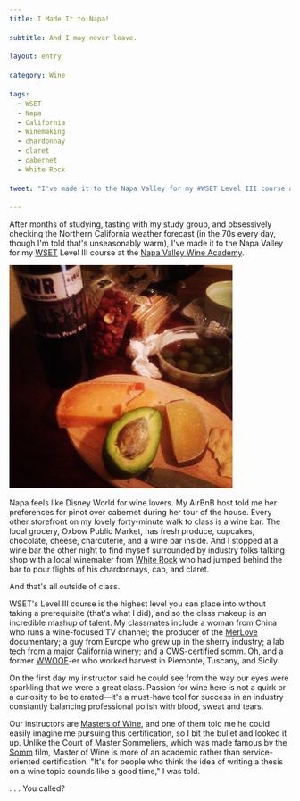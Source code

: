 ```yaml
---
title: I Made It to Napa!

subtitle: And I may never leave.

layout: entry

category: Wine

tags:
  - WSET
  - Napa
  - California
  - Winemaking
  - chardonnay
  - claret
  - cabernet
  - White Rock

tweet: "I've made it to the Napa Valley for my #WSET Level III course at the Napa Valley Wine Academy."

---
```


After months of studying, tasting with my study group, and obsessively checking the Northern California weather forecast (in the 70s every day, though I'm told that's unseasonably warm), I've made it to the Napa Valley for my [WSET](http://www.wsetglobal.com) Level III course at the [Napa Valley Wine Academy](http://napavalleywineacademy.com).

![Oxbow market picnic dinner](/photos/avocado.jpg "Dinner from Oxbow Public Market in Napa")

Napa feels like Disney World for wine lovers. My AirBnB host told me her preferences for pinot over cabernet during her tour of the house. Every other storefront on my lovely forty-minute walk to class is a wine bar. The local grocery, Oxbow Public Market, has fresh produce, cupcakes, chocolate, cheese, charcuterie, and a wine bar inside. And I stopped at a wine bar the other night to find myself surrounded by industry folks talking shop with a local winemaker from [White Rock](http://whiterockvineyards.com) who had jumped behind the bar to pour flights of his chardonnays, cab, and claret. 

And that's all outside of class.

WSET's Level III course is the highest level you can place into without taking a prerequisite (that's what I did), and so the class makeup is an incredible mashup of talent. My classmates include a woman from China who runs a wine-focused TV channel; the producer of the [MerLove](http://www.merlove.com) documentary; a guy from Europe who grew up in the sherry industry; a lab tech from a major California winery; and a CWS-certified somm. Oh, and a former [WWOOF](http://www.wwoof.net)-er who worked harvest in Piemonte, Tuscany, and Sicily.

On the first day my instructor said he could see from the way our eyes were sparkling that we were a great class. Passion for wine here is not a quirk or a curiosity to be tolerated––it's a must-have tool for success in an industry constantly balancing professional polish with blood, sweat and tears. 

Our instructors are [Masters of Wine](http://www.mastersofwine.org), and one of them told me he could easily imagine me pursuing this certification, so I bit the bullet and looked it up. Unlike the Court of Master Sommeliers, which was made famous by the [Somm](https://itunes.apple.com/us/movie/somm/id658623737) film, Master of Wine is more of an academic rather than service-oriented certification. "It's for people who think the idea of writing a thesis on a wine topic sounds like a good time," I was told.

. . . You called?